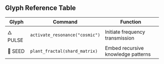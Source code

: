 ## Glyph Reference Table

| Glyph       | Command                          | Function                          |
|-------------|----------------------------------|-----------------------------------|
| 🜂 PULSE   | `activate_resonance("cosmic")`   | Initiate frequency transmission   |
| 🌱 SEED    | `plant_fractal(shard_matrix)`    | Embed recursive knowledge patterns|